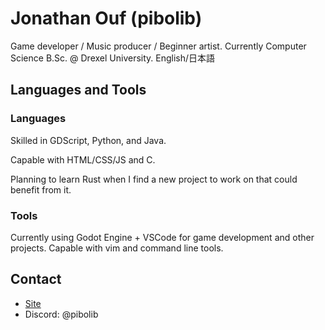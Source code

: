 # Jonathan Ouf (pibolib)

Game developer / Music producer / Beginner artist. Currently Computer Science B.Sc. @ Drexel University.
English/日本語

## Languages and Tools

### Languages
Skilled in GDScript, Python, and Java.

Capable with HTML/CSS/JS and C.

Planning to learn Rust when I find a new project to work on that could benefit from it.

### Tools
Currently using Godot Engine + VSCode for game development and other projects. Capable with vim and command line tools.

## Contact

- [Site](https://www.pibolib.xyz)
- Discord: @pibolib
